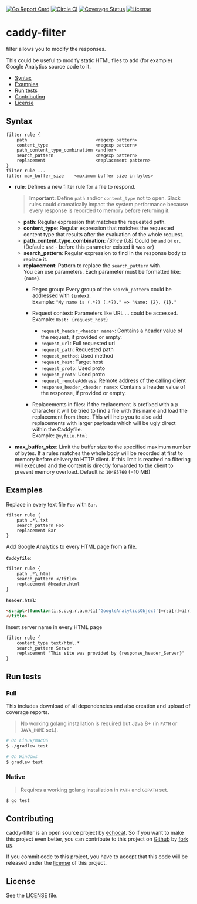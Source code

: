 [![Go Report Card](https://goreportcard.com/badge/github.com/echocat/caddy-filter)](https://goreportcard.com/report/github.com/echocat/caddy-filter)
[![Circle CI](https://img.shields.io/circleci/project/echocat/caddy-filter.svg?style=flat-square)](https://circleci.com/gh/echocat/caddy-filter)
[![Coverage Status](https://img.shields.io/coveralls/echocat/caddy-filter/master.svg?style=flat-square)](https://coveralls.io/github/echocat/caddy-filter?branch=master)
[![License](https://img.shields.io/github/license/echocat/caddy-filter.svg?style=flat-square)](LICENSE)

# caddy-filter

filter allows you to modify the responses.

This could be useful to modify static HTML files to add (for example) Google Analytics source code to it.

* [Syntax](#syntax)
* [Examples](#examples)
* [Run tests](#run-tests)
* [Contributing](#contributing)
* [License](#license)

## Syntax

```
filter rule {
    path                          <regexp pattern>
    content_type                  <regexp pattern>
    path_content_type_combination <and|or>
    search_pattern                <regexp pattern>
    replacement                   <replacement pattern>
}
filter rule ...
filter max_buffer_size    <maximum buffer size in bytes>
```

* **rule**: Defines a new filter rule for a file to respond.
    > **Important:** Define ``path`` and/or ``content_type`` not to open. Slack rules could dramatically impact the system performance because every response is recorded to memory before returning it.

    * **path**: Regular expression that matches the requested path.
    * **content_type**: Regular expression that matches the requested content type that results after the evaluation of the whole request.
    * **path_content_type_combination**: _(Since 0.8)_ Could be `and` or `or`. (Default: `and` - before this parameter existed it was `or`)
    * **search_pattern**: Regular expression to find in the response body to replace it.
    * **replacement**: Pattern to replace the ``search_pattern`` with. 
        <br>You can use parameters. Each parameter must be formatted like: ``{name}``.
        * Regex group: Every group of the ``search_pattern`` could be addressed with ``{index}``.
          <br>Example: ``"My name is (.*?) (.*?)." => "Name: {2}, {1}."``
        
        * Request context: Parameters like URL ... could be accessed.
          <br>Example: ``Host: {request_host}``
            * ``request_header_<header name>``: Contains a header value of the request, if provided or empty.
            * ``request_url``: Full requested url
            * ``request_path``: Requested path
            * ``request_method``: Used method
            * ``request_host``: Target host
            * ``request_proto``: Used proto
            * ``request_proto``: Used proto
            * ``request_remoteAddress``: Remote address of the calling client
            * ``response_header_<header name>``: Contains a header value of the response, if provided or empty.
        * Replacements in files: If the replacement is prefixed with a ``@`` character it will be tried
           to find a file with this name and load the replacement from there. This will help you to also
           add replacements with larger payloads which will be ugly direct within the Caddyfile.
           <br>Example: ``@myfile.html``
* **max_buffer_size**: Limit the buffer size to the specified maximum number of bytes. If a rules matches the whole body will be recorded at first to memory before delivery to HTTP client. If this limit is reached no filtering will executed and the content is directly forwarded to the client to prevent memory overload. Default is: ``10485760`` (=10 MB)

## Examples

Replace in every text file ``Foo`` with ``Bar``.

```
filter rule {
    path .*\.txt
    search_pattern Foo
    replacement Bar
}
```

Add Google Analytics to every HTML page from a file.

**``Caddyfile``**:
```
filter rule {
    path .*\.html
    search_pattern </title>
    replacement @header.html
}
```

**``header.html``**:
```html
<script>(function(i,s,o,g,r,a,m){i['GoogleAnalyticsObject']=r;i[r]=i[r]||function(){(i[r].q=i[r].q||[]).push(arguments)},i[r].l=1*new Date();a=s.createElement(o),m=s.getElementsByTagName(o)[0];a.async=1;a.src=g;m.parentNode.insertBefore(a,m)})(window,document,'script','//www.google-analytics.com/analytics.js','ga');ga('create', 'UA-12345678-9', 'auto');ga('send', 'pageview');</script>
</title>
```

Insert server name in every HTML page

```
filter rule {
    content_type text/html.*
    search_pattern Server
    replacement "This site was provided by {response_header_Server}"
}
```

## Run tests

### Full

This includes download of all dependencies and also creation and upload of coverage reports.

> No working golang installation is required but Java 8+ (in ``PATH`` or ``JAVA_HOME`` set.). 

```bash
# On Linux/macOS
$ ./gradlew test

# On Windows
$ gradlew test
```
### Native

> Requires a working golang installation in ``PATH`` and ``GOPATH`` set.

```bash
$ go test
```

## Contributing

caddy-filter is an open source project by [echocat](https://echocat.org).
So if you want to make this project even better, you can contribute to this project on [Github](https://github.com/echocat/caddy-filter)
by [fork us](https://github.com/echocat/caddy-filter/fork).

If you commit code to this project, you have to accept that this code will be released under the [license](#license) of this project.

## License

See the [LICENSE](LICENSE) file.
